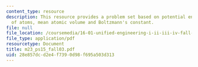 ```yaml
---
content_type: resource
description: This resource provides a problem set based on potential energy of a pair
  of atoms, mean atomic volume and Boltzmann's constant.
file: null
file_location: /coursemedia/16-01-unified-engineering-i-ii-iii-iv-fall-2005-spring-2006/28e857dcd2e4f7390d98f695a503d313_m23_ps15_fall03.pdf
file_type: application/pdf
resourcetype: Document
title: m23_ps15_fall03.pdf
uid: 28e857dc-d2e4-f739-0d98-f695a503d313
---
```

